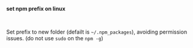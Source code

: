**set npm prefix on linux**

<br/>

Set prefix to new folder (defailt is `~/.npm_packages`), avoiding permission issues. (do not use `sudo` on the `npm -g`)
